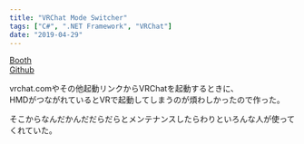 ```yaml
---
title: "VRChat Mode Switcher"
tags: ["C#", ".NET Framework", "VRChat"]
date: "2019-04-29"
---
```


[Booth](https://islakioriy.booth.pm/items/1337219)<br>
[Github](https://github.com/HinanoAira/VRChatModeSwitcher)

vrchat.comやその他起動リンクからVRChatを起動するときに、<br>
HMDがつながれているとVRで起動してしまうのが煩わしかったので作った。

そこからなんだかんだだらだらとメンテナンスしたらわりといろんな人が使ってくれていた。